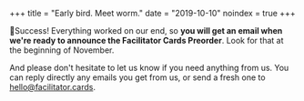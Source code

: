 +++
title = "Early bird. Meet worm."
date = "2019-10-10"
noindex = true
+++

🎉Success! Everything worked on our end, so **you will get an email when we're ready to announce the Facilitator Cards Preorder**. Look for that at the beginning of November. 

And please don't hesitate to let us know if you need anything from us. You can reply directly any emails you get from us, or send a fresh one to [hello@facilitator.cards](mailto:hello@facilitator.cards).